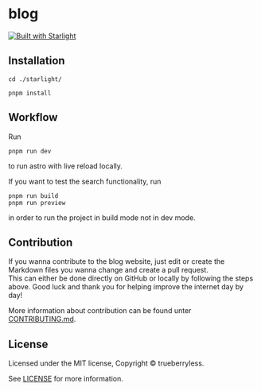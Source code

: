 # blog

[![Built with Starlight](https://astro.badg.es/v2/built-with-starlight/tiny.svg)](https://starlight.astro.build)

## Installation

```
cd ./starlight/
```

```
pnpm install
```

## Workflow

Run

```
pnpm run dev
```

to run astro with live reload locally.

If you want to test the search functionality, run

```
pnpm run build
pnpm run preview
```

in order to run the project in build mode not in dev mode.

## Contribution

If you wanna contribute to the blog website, just edit or create the Markdown files you wanna change and create a pull request.  
This can either be done directly on GitHub or locally by following the steps above. Good luck and thank you for helping improve the internet day by day!

More information about contribution can be found unter [CONTRIBUTING.md](https://github.com/trueberryless-org/blog/blob/main/CONTRIBUTING.md).

## License

Licensed under the MIT license, Copyright © trueberryless.

See [LICENSE](/LICENSE) for more information.
